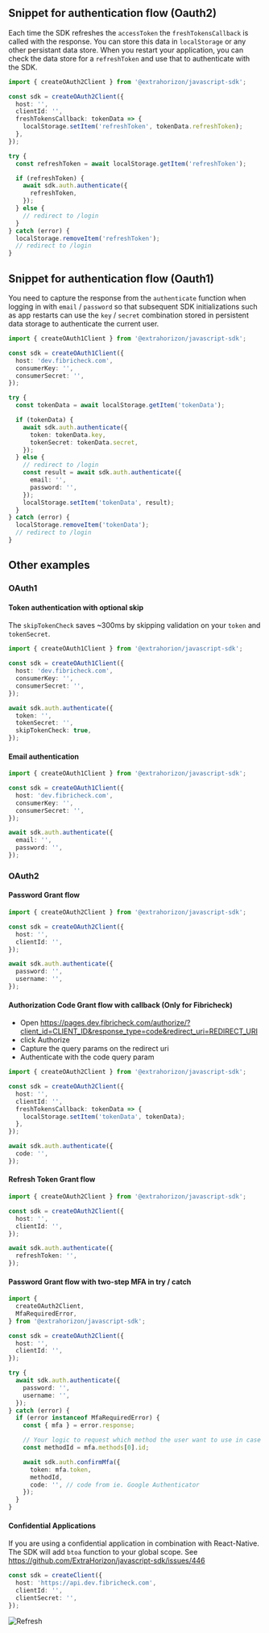 ## Snippet for authentication flow (Oauth2)

Each time the SDK refreshes the `accessToken` the `freshTokensCallback` is called with the response. You can store this data in `localStorage` or any other persistant data store. When you restart your application, you can check the data store for a `refreshToken` and use that to authenticate with the SDK.

```ts
import { createOAuth2Client } from '@extrahorizon/javascript-sdk';

const sdk = createOAuth2Client({
  host: '',
  clientId: '',
  freshTokensCallback: tokenData => {
    localStorage.setItem('refreshToken', tokenData.refreshToken);
  },
});

try {
  const refreshToken = await localStorage.getItem('refreshToken');

  if (refreshToken) {
    await sdk.auth.authenticate({
      refreshToken,
    });
  } else {
    // redirect to /login
  }
} catch (error) {
  localStorage.removeItem('refreshToken');
  // redirect to /login
}
```

## Snippet for authentication flow (Oauth1)

You need to capture the response from the `authenticate` function when logging in with `email` / `password` so that subsequent SDK initializations such as app restarts can use the `key` / `secret` combination stored in persistent data storage to authenticate the current user.

```ts
import { createOAuth1Client } from '@extrahorizon/javascript-sdk';

const sdk = createOAuth1Client({
  host: 'dev.fibricheck.com',
  consumerKey: '',
  consumerSecret: '',
});

try {
  const tokenData = await localStorage.getItem('tokenData');

  if (tokenData) {
    await sdk.auth.authenticate({
      token: tokenData.key,
      tokenSecret: tokenData.secret,
    });
  } else {
    // redirect to /login
    const result = await sdk.auth.authenticate({
      email: '',
      password: '',
    });
    localStorage.setItem('tokenData', result);
  }
} catch (error) {
  localStorage.removeItem('tokenData');
  // redirect to /login
}
```

## Other examples

### OAuth1

#### Token authentication with optional skip

The `skipTokenCheck` saves ~300ms by skipping validation on your `token` and `tokenSecret`.

```ts
import { createOAuth1Client } from '@extrahorion/javascript-sdk';

const sdk = createOAuth1Client({
  host: 'dev.fibricheck.com',
  consumerKey: '',
  consumerSecret: '',
});

await sdk.auth.authenticate({
  token: '',
  tokenSecret: '',
  skipTokenCheck: true,
});
```

#### Email authentication

```ts
import { createOAuth1Client } from '@extrahorizon/javascript-sdk';

const sdk = createOAuth1Client({
  host: 'dev.fibricheck.com',
  consumerKey: '',
  consumerSecret: '',
});

await sdk.auth.authenticate({
  email: '',
  password: '',
});
```

### OAuth2

#### Password Grant flow

```ts
import { createOAuth2Client } from '@extrahorizon/javascript-sdk';

const sdk = createOAuth2Client({
  host: '',
  clientId: '',
});

await sdk.auth.authenticate({
  password: '',
  username: '',
});
```

#### Authorization Code Grant flow with callback (Only for Fibricheck)

- Open https://pages.dev.fibricheck.com/authorize/?client_id=CLIENT_ID&response_type=code&redirect_uri=REDIRECT_URI
- click Authorize
- Capture the query params on the redirect uri
- Authenticate with the code query param

```ts
import { createOAuth2Client } from '@extrahorizon/javascript-sdk';

const sdk = createOAuth2Client({
  host: '',
  clientId: '',
  freshTokensCallback: tokenData => {
    localStorage.setItem('tokenData', tokenData);
  },
});

await sdk.auth.authenticate({
  code: '',
});
```

#### Refresh Token Grant flow

```ts
import { createOAuth2Client } from '@extrahorizon/javascript-sdk';

const sdk = createOAuth2Client({
  host: '',
  clientId: '',
});

await sdk.auth.authenticate({
  refreshToken: '',
});
```

#### Password Grant flow with two-step MFA in try / catch

```ts
import {
  createOAuth2Client,
  MfaRequiredError,
} from '@extrahorizon/javascript-sdk';

const sdk = createOAuth2Client({
  host: '',
  clientId: '',
});

try {
  await sdk.auth.authenticate({
    password: '',
    username: '',
  });
} catch (error) {
  if (error instanceof MfaRequiredError) {
    const { mfa } = error.response;

    // Your logic to request which method the user want to use in case of multiple methods
    const methodId = mfa.methods[0].id;

    await sdk.auth.confirmMfa({
      token: mfa.token,
      methodId,
      code: '', // code from ie. Google Authenticator
    });
  }
}
```

#### Confidential Applications

If you are using a confidential application in combination with React-Native. The SDK will add `btoa` function to your global scope. See https://github.com/ExtraHorizon/javascript-sdk/issues/446

```ts
const sdk = createClient({
  host: 'https://api.dev.fibricheck.com',
  clientId: '',
  clientSecret: '',
});
```

![Refresh](../assets/refresh.webp)

